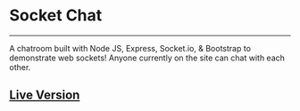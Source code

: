 # Socket Chat
___
A chatroom built with Node JS, Express, Socket.io, & Bootstrap to demonstrate web sockets! Anyone currently on the 
site can chat with each other.

## [Live Version](https://bensilv-websocket-chat.herokuapp.com/)